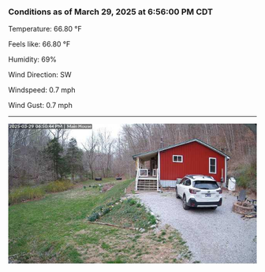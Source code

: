 ### Conditions as of March 29, 2025 at 6:56:00 PM CDT 

Temperature: 66.80 &deg;F

Feels like: 66.80 &deg;F

Humidity: 69%

Wind Direction: SW

Windspeed: 0.7 mph

Wind Gust: 0.7 mph

---

<img src="./images/latest.jpeg"/>

